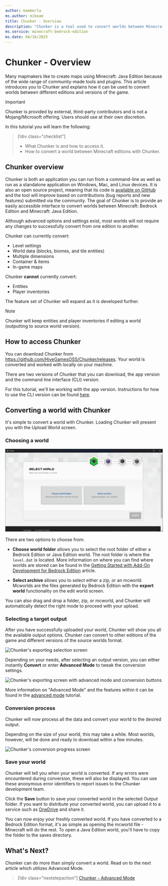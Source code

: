 ```yaml
---
author: mammerla
ms.author: mikeam
title: Chunker - Overview
description: "Chunker is a tool used to convert worlds between Minecraft: Java Edition and Minecraft: Bedrock Edition"
ms.service: minecraft-bedrock-edition
ms.date: 04/16/2025
---
```


# Chunker - Overview

Many mapmakers like to create maps using Minecraft: Java Edition because of the wide range of community-made tools and plugins. This article introduces you to Chunker and explains how it can be used to convert worlds between different editions and versions of the game.

>[!IMPORTANT]
>Chunker is provided by external, third-party contributors and is not a Mojang/Microsoft offering. Users should use at their own discretion.

In this tutorial you will learn the following:

> [!div class="checklist"]
>
> - What Chunker is and how to access it.
> - How to convert a world between Minecraft editions with Chunker.

## Chunker overview

Chunker is both an application you can run from a command-line as well as run as a standalone application on Windows, Mac, and Linux devices. It is also an open source project, meaning that its code is [available on GitHub](https://github.com/HiveGamesOSS/Chunker/) and the tool will improve based on contributions (bug reports and new features) submitted via the community. The goal of Chunker is to provide an easily accessible interface to convert worlds between Minecraft: Bedrock Edition and Minecraft: Java Edition.

Although advanced options and settings exist, most worlds will not require any changes to successfully convert from one edition to another.

Chunker can currently convert:

- Level settings
- World data (blocks, biomes, and tile entities)
- Multiple dimensions
- Container & items
- In-game maps

Chunker **cannot** currently convert:

- Entities
- Player inventories

The feature set of Chunker will expand as it is developed further.

> [!NOTE]
> Chunker will keep entities and player inventories if editing a world (outputting to source world version).

## How to access Chunker

You can download Chunker from https://github.com/HiveGamesOSS/Chunker/releases. Your world is converted and worked with locally on your machine.

There are two versions of Chunker that you can download, the app version and the command line interface (CLI) version.

For this tutorial, we'll be working with the app version. Instructions for how to use the CLI version can be found [here](https://github.com/HiveGamesOSS/Chunker/blob/main/README.md).

## Converting a world with Chunker

It's simple to convert a world with Chunker. Loading Chunker will present you with the Upload World screen.

### Choosing a world

![Chunker's Upload World screen](Media/Chunker/chooseworld.png)

There are two options to choose from:

- **Choose world folder** allows you to select the root folder of either a Bedrock Edition or Java Edition world. The root folder is where the `level.dat` is located. More information on where you can find where worlds are stored can be found in the [Getting Started with Add-On Development for Bedrock Edition](GettingStarted.md) article.

- **Select archive** allows you to select either a zip, or an mcworld. Mcworlds are the files generated by Bedrock Edition with the **export world** functionality on the edit world screen.

You can also drag and drop a folder, zip, or mcworld, and Chunker will automatically detect the right mode to proceed with your upload.

### Selecting a target output

After you have successfully uploaded your world, Chunker will show you all the available output options. Chunker can convert to other editions of the game and different versions of the source worlds format.

![Chunker's exporting selection screen](Media/Chunker/exportas.png)

Depending on your needs, after selecting an output version, you can either instantly **Convert** or enter **Advanced Mode** to tweak the conversion settings.

![Chunker's exporting screen with advanced mode and conversion buttons](Media/Chunker/convertanddownload.png)

More information on "Advanced Mode" and the features within it can be found in the [advanced mode](ChunkerAdvancedMode.md) tutorial.

### Conversion process

Chunker will now process all the data and convert your world to the desired output.

Depending on the size of your world, this may take a while. Most worlds, however, will be done and ready to download within a few minutes.

![Chunker's conversion progress screen](Media/Chunker/converting.png)

### Save your world

Chunker will tell you when your world is converted. If any errors were encountered during conversion, these will also be displayed. You can use these anonymous error identifiers to report issues to the Chunker development team.

Click the **Save** button to save your converted world in the selected Output folder. If you want to distribute your converted world, you can upload it to a service such as [OneDrive](https://www.microsoft.com/microsoft-365/onedrive/online-cloud-storage) and share it.

You can now enjoy your freshly converted world. If you have converted to a Bedrock Edition format, it's as simple as opening the mcworld file - Minecraft will do the rest. To open a Java Edition world, you'll have to copy the folder to the saves directory.

## What's Next?

Chunker can do more than simply convert a world. Read on to the next article which utilizes Advanced Mode.

> [!div class="nextstepaction"]
> [Chunker - Advanced Mode](ChunkerAdvancedMode.md)
